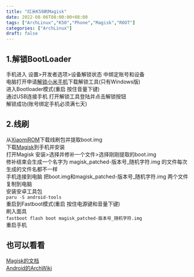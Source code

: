 ```yaml
---
title: "红米K50刷Magisk"
date: 2022-08-06T08:00:00+08:00
tags: ["ArchLinux","K50","Phone","Magisk","ROOT"]
categories: ["ArchLinux"]
draft: false
---
```


## 1.解锁BootLoader

手机进入 设置>开发者选项>设备解锁状态 中绑定账号和设备  
电脑打开申请[解锁小米手机](https://www.miui.com/unlock/index.html)下载解锁工具(只有Windows版)  
进入Bootloader模式(重启 按住音量下键)  
通过USB连接手机 打开解锁工具登陆并点击解锁按钮  
解锁成功(账号绑定手机必须满七天)

## 2.线刷

从[XiaomiROM](https://xiaomirom.com/rom/redmi-k50-rubens-china-fastboot-recovery-rom/)下载线刷包并提取boot.img  
下载[Magisk](https://github.com/topjohnwu/Magisk/releases)到手机并安装  
打开Magisk 安装>选择并修补一个文件>选择刚刚提取的boot.img  
修补结束会生成一个名字为 magisk_patched-版本号_随机字符.img 的文件每次生成的文件名都不一样  
手机连接到电脑 把boot.img和magisk_patched-版本号_随机字符.img 两个文件复制到电脑  
安装安卓工具包  
`paru -S android-tools`  
重启到Fastboot模式(重启 按住电源键和音量下键)  
刷入面具  
`fastboot flash boot magisk_patched-版本号_随机字符.img`  
重启手机

## 也可以看看

[Magisk的文档](https://topjohnwu.github.io/Magisk)  
[Android的ArchWiki](https://wiki.archlinux.org/title/android)  